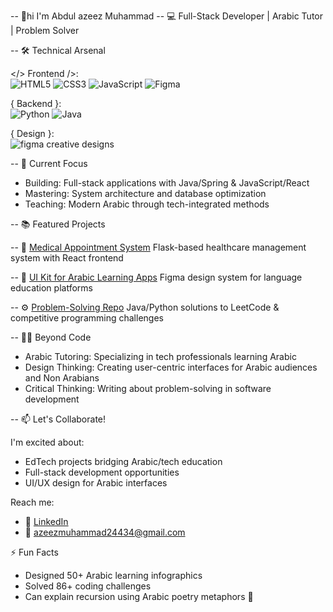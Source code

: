 -- 👋hi I'm Abdul azeez Muhammad 
-- 💻 Full-Stack Developer | Arabic Tutor | Problem Solver

-- 🛠️ Technical Arsenal

</> Frontend />:  
![HTML5](https://img.shields.io/badge/HTML5-E34F26?style=flat-square&logo=html5&logoColor=white)
![CSS3](https://img.shields.io/badge/CSS3-1572B6?style=flat-square&logo=css3&logoColor=white)
![JavaScript](https://img.shields.io/badge/JavaScript-F7DF1E?style=flat-square&logo=javascript&logoColor=black)
![Figma](https://img.shields.io/badge/Figma-FF3E00?style=flat-square&logo=figma&logoColor=white)

{ Backend }:  
![Python](https://img.shields.io/badge/Python-3776AB?style=flat-square&logo=python&logoColor=white)
![Java](https://img.shields.io/badge/Java-007396?style=flat-square&logo=java&logoColor=white)

{ Design }:  
![figma creative designs ](https://img.shields.io/badge/Adobe%20Creative%20Cloud-DA1F26?style=flat-square&logo=adobe-creative-cloud&logoColor=white)

-- 🌱 Current Focus

- Building: Full-stack applications with Java/Spring & JavaScript/React
- Mastering: System architecture and database optimization
- Teaching: Modern Arabic through tech-integrated methods

-- 📚 Featured Projects

-- 💉 [Medical Appointment System](https://github.com/Abdulazeez20012/medical-app)
Flask-based healthcare management system with React frontend

-- 🎨 [UI Kit for Arabic Learning Apps](https://github.com/Abdulazeez20012/arabic-ui-kit)
Figma design system for language education platforms

-- ⚙️ [Problem-Solving Repo](https://github.com/Abdulazeez20012/algorithms)
Java/Python solutions to LeetCode & competitive programming challenges

-- 👨‍🏫 Beyond Code

- Arabic Tutoring: Specializing in tech professionals learning Arabic
- Design Thinking: Creating user-centric interfaces for Arabic audiences and Non Arabians
- Critical Thinking: Writing about problem-solving in software development

-- 📫 Let's Collaborate!

I'm excited about:
- EdTech projects bridging Arabic/tech education
- Full-stack development opportunities
- UI/UX design for Arabic interfaces

Reach me:
- 💼 [LinkedIn]()
- 📧 azeezmuhammad24434@gmail.com 

⚡ Fun Facts
- Designed 50+ Arabic learning infographics
- Solved 86+ coding challenges
- Can explain recursion using Arabic poetry metaphors 📜


<!---
Abdulazeez20012/Abdulazeez20012 is a ✨ special ✨ repository because its `README.md` (this file) appears on your GitHub profile.
You can click the Preview link to take a look at your changes.
--->
